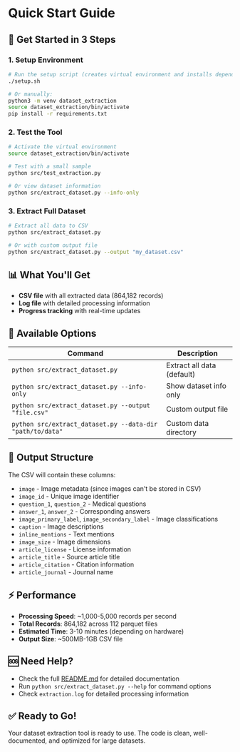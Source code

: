 # Quick Start Guide

## 🚀 Get Started in 3 Steps

### 1. Setup Environment
```bash
# Run the setup script (creates virtual environment and installs dependencies)
./setup.sh

# Or manually:
python3 -m venv dataset_extraction
source dataset_extraction/bin/activate
pip install -r requirements.txt
```

### 2. Test the Tool
```bash
# Activate the virtual environment
source dataset_extraction/bin/activate

# Test with a small sample
python src/test_extraction.py

# Or view dataset information
python src/extract_dataset.py --info-only
```

### 3. Extract Full Dataset
```bash
# Extract all data to CSV
python src/extract_dataset.py

# Or with custom output file
python src/extract_dataset.py --output "my_dataset.csv"
```

## 📊 What You'll Get

- **CSV file** with all extracted data (864,182 records)
- **Log file** with detailed processing information
- **Progress tracking** with real-time updates

## 🔧 Available Options

| Command | Description |
|---------|-------------|
| `python src/extract_dataset.py` | Extract all data (default) |
| `python src/extract_dataset.py --info-only` | Show dataset info only |
| `python src/extract_dataset.py --output "file.csv"` | Custom output file |
| `python src/extract_dataset.py --data-dir "path/to/data"` | Custom data directory |

## 📁 Output Structure

The CSV will contain these columns:
- `image` - Image metadata (since images can't be stored in CSV)
- `image_id` - Unique image identifier
- `question_1`, `question_2` - Medical questions
- `answer_1`, `answer_2` - Corresponding answers
- `image_primary_label`, `image_secondary_label` - Image classifications
- `caption` - Image descriptions
- `inline_mentions` - Text mentions
- `image_size` - Image dimensions
- `article_license` - License information
- `article_title` - Source article title
- `article_citation` - Citation information
- `article_journal` - Journal name

## ⚡ Performance

- **Processing Speed**: ~1,000-5,000 records per second
- **Total Records**: 864,182 across 112 parquet files
- **Estimated Time**: 3-10 minutes (depending on hardware)
- **Output Size**: ~500MB-1GB CSV file

## 🆘 Need Help?

- Check the full [README.md](README.md) for detailed documentation
- Run `python src/extract_dataset.py --help` for command options
- Check `extraction.log` for detailed processing information

## ✅ Ready to Go!

Your dataset extraction tool is ready to use. The code is clean, well-documented, and optimized for large datasets.
